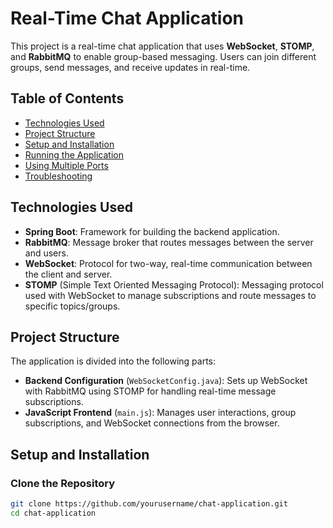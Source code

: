 # Real-Time Chat Application

This project is a real-time chat application that uses **WebSocket**, **STOMP**, and **RabbitMQ** to enable group-based messaging. Users can join different groups, send messages, and receive updates in real-time.

## Table of Contents

- [Technologies Used](#technologies-used)
- [Project Structure](#project-structure)
- [Setup and Installation](#setup-and-installation)
- [Running the Application](#running-the-application)
- [Using Multiple Ports](#using-multiple-ports)
- [Troubleshooting](#troubleshooting)

## Technologies Used

- **Spring Boot**: Framework for building the backend application.
- **RabbitMQ**: Message broker that routes messages between the server and users.
- **WebSocket**: Protocol for two-way, real-time communication between the client and server.
- **STOMP** (Simple Text Oriented Messaging Protocol): Messaging protocol used with WebSocket to manage subscriptions and route messages to specific topics/groups.

## Project Structure

The application is divided into the following parts:

- **Backend Configuration** (`WebSocketConfig.java`): Sets up WebSocket with RabbitMQ using STOMP for handling real-time message subscriptions.
- **JavaScript Frontend** (`main.js`): Manages user interactions, group subscriptions, and WebSocket connections from the browser.

## Setup and Installation

### Clone the Repository

```bash
git clone https://github.com/yourusername/chat-application.git
cd chat-application
```
